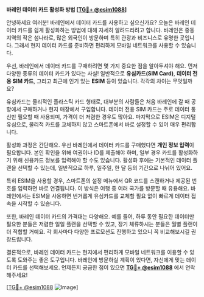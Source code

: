 **바레인 데이터 카드 활성화 방법 [[TG💪+ @esim1088](https://t.me/s/esim1088)]**

안녕하세요 여러분! 바레인에서 데이터 카드를 사용하고 싶으신가요? 오늘은 바레인 데이터 카드를 쉽게 활성화하는 방법에 대해 자세히 알려드리려고 합니다. 바레인은 중동 지역의 작은 섬나라로, 많은 외국인이 방문하며 특히 관광과 비즈니스로 유명한 곳입니다. 그래서 현지 데이터 카드를 준비하면 편리하게 모바일 네트워크를 사용할 수 있습니다.

우선, 바레인에서 데이터 카드를 구매하려면 몇 가지 중요한 점을 알아두셔야 해요. 먼저 다양한 종류의 데이터 카드가 있다는 사실! 일반적으로 **유심카드(SIM Card)**, **데이터 전용 SIM 카드**, 그리고 최근에 인기 있는 **ESIM** 등이 있습니다. 각각의 차이는 무엇일까요? 

유심카드는 물리적인 플라스틱 카드 형태로, 대부분의 사람들은 처음 바레인에 갈 때 공항에서 구매하거나 현지 매장에서 구입합니다. 데이터 전용 SIM 카드는 주로 데이터 통신만 필요할 때 사용되며, 가격이 더 저렴한 경우도 많아요. 마지막으로 ESIM은 디지털 유심으로, 물리적 카드를 교체하지 않고 스마트폰에서 바로 설정할 수 있어 매우 편리합니다.

활성화 과정은 간단해요. 우선 바레인에서 데이터 카드를 구매했다면 **개인 정보 입력**이 필요합니다. 본인 확인을 위해 여권이나 ID를 제출해야 하며, 일부 경우 카드를 활성화하기 위해 신용카드 정보를 입력해야 할 수도 있습니다. 활성화 후에는 기본적인 데이터 플랜을 선택할 수 있는데, 일반적으로 하루, 일주일, 한 달 등의 기간으로 나뉘어 있어요. 

특히 ESIM을 사용할 경우, 스마트폰의 설정 메뉴에서 QR 코드를 스캔하거나 제공된 번호를 입력하면 바로 연결됩니다. 이 방식은 여행 중 여러 국가를 방문할 때 유용해요. 바레인에서는 ESIM을 사용하면 번거롭게 유심카드를 교체할 필요 없이 빠르게 데이터 접속을 시작할 수 있습니다.

또한, 바레인 데이터 카드의 가격대는 다양해요. 예를 들어, 하루 동안 필요한 데이터만 필요한 분들은 저렴한 일일 플랜을 선택할 수 있고, 장기 체류하시는 분들은 월별 플랜이 더 적합할 거예요. 각 회사마다 다양한 프로모션도 진행하고 있으니 꼭 비교해보시길 권장드립니다.

결론적으로, 바레인 데이터 카드는 현지에서 편리하게 모바일 네트워크를 이용할 수 있도록 도와주는 좋은 도구입니다. 바레인에 방문하실 계획이 있다면, 자신에게 맞는 데이터 카드를 선택해보세요. 언제든지 궁금한 점이 있으면 **[TG💪+ @esim1088](https://t.me/s/esim1088)** 에서 연락해주세요!

[[TG💪+ @esim1088](https://t.me/s/esim1088) ![Image](https://i.postimg.cc/Y0z9fWf4/image.png)]
